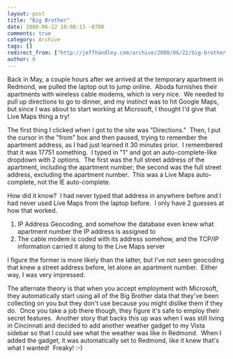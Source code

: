 ```yaml
---
layout: post
title: "Big Brother"
date: 2008-06-22 10:08:13 -0700
comments: true
category: Archive
tags: []
redirect_from: ["http://jeffhandley.com/archive/2008/06/22/big-brother.aspx"]
author: 0
---
```

<!-- more -->
<p>Back in May, a couple hours after we arrived at the temporary apartment in Redmond, we pulled the laptop out to jump online.  Aboda furnishes their apartments with wireless cable modems, which is very nice.  We needed to pull up directions to go to dinner, and my instinct was to hit Google Maps, but since I was about to start working at Microsoft, I thought I'd give that Live Maps thing a try!</p>
<p>The first thing I clicked when I got to the site was "Directions."  Then, I put the cursor in the "from" box and then paused, trying to remember the apartment address, as I had just learned it 30 minutes prior.  I remembered that it was 17751 something.  I typed in "1" and got an auto-complete-like dropdown with 2 options.  The first was the full street address of the apartment, including the apartment number; the second was the full street address, excluding the apartment number.  This was a Live Maps auto-complete, not the IE auto-complete.</p>
<p>How did it know?  I had never typed that address in anywhere before and I had never used Live Maps from the laptop before.  I only have 2 guesses at how that worked.</p>
<ol>
    <li>IP Address Geocoding, and somehow the database even knew what apartment number the IP address is assigned to </li>
    <li>The cable modem is coded with its address somehow, and the TCP/IP information carried it along to the Live Maps server </li>
</ol>
<p>I figure the former is more likely than the latter, but I've not seen geocoding that knew a street address before, let alone an apartment number.  Either way, I was very impressed.</p>
<p>The alternate theory is that when you accept employment with Microsoft, they automatically start using all of the Big Brother data that they've been collecting on you but they don't use because you might dislike them if they do.  Once you take a job there though, they figure it's safe to employ their secret features.  Another story that backs this up was when I was still living in Cincinnati and decided to add another weather gadget to my Vista sidebar so that I could see what the weather was like in Redmond.  When I added the gadget, it was automatically set to Redmond, like it knew that's what I wanted!  Freaky! :-)</p>

